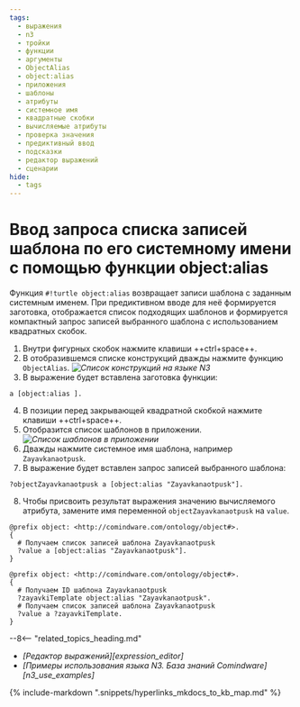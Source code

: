```yaml
---
tags:
  - выражения
  - n3
  - тройки
  - функции
  - аргументы
  - ObjectAlias
  - object:alias
  - приложения
  - шаблоны
  - атрибуты
  - системное имя
  - квадратные скобки
  - вычисляемые атрибуты
  - проверка значения
  - предиктивный ввод
  - подсказки
  - редактор выражений
  - сценарии
hide:
  - tags
---
```


# Ввод запроса списка записей шаблона по его системному имени с помощью функции object:alias

Функция `#!turtle object:alias` возвращает записи шаблона с заданным системным именем. При предиктивном вводе для неё формируется заготовка, отображается список подходящих шаблонов и формируется компактный запрос записей выбранного шаблона с использованием квадратных скобок.

1. Внутри фигурных скобок нажмите клавиши ++ctrl+space++.
2. В отобразившемся списке конструкций дважды нажмите функцию `ObjectAlias`.
*![Список конструкций на языке N3](n3_editor_square_brackets_autocomplete.png)*
3. В выражение будет вставлена заготовка функции:

  ```turtle
  a [object:alias ].
  ```

4. В позиции перед закрывающей квадратной скобкой нажмите клавиши ++ctrl+space++.
5. Отобразится список шаблонов в приложении.
*![Список шаблонов в приложении](n3_editor_square_brackets_templates_autocomplete.png)*
6. Дважды нажмите системное имя шаблона, например `Zayavkanaotpusk`.
7. В выражение будет вставлен запрос записей выбранного шаблона:
  ```turtle
  ?objectZayavkanaotpusk a [object:alias "Zayavkanaotpusk"].
  ```
8. Чтобы присвоить результат выражения значению вычисляемого атрибута, замените имя переменной `objectZayavkanaotpusk` на `value`.

```turtle title="Пример: компактное выражение, возвращающее все записи шаблона по его системному имени"
@prefix object: <http://comindware.com/ontology/object#>.
{
  # Получаем список записей шаблона Zayavkanaotpusk
  ?value a [object:alias "Zayavkanaotpusk"].
}
```

```turtle title="Эквивалентное выражение без квадратных скобок"
@prefix object: <http://comindware.com/ontology/object#>.
{
  # Получаем ID шаблона Zayavkanaotpusk
  ?zayavkiTemplate object:alias "Zayavkanaotpusk".
  # Получаем список записей шаблона Zayavkanaotpusk
  ?value a ?zayavkiTemplate.
}
```

<div class="relatedTopics" markdown="block">

--8<-- "related_topics_heading.md"

- _[Редактор выражений][expression_editor]_
- _[Примеры использования языка N3. База знаний Comindware][n3_use_examples]_

</div>

{% include-markdown ".snippets/hyperlinks_mkdocs_to_kb_map.md" %}
